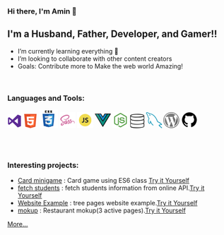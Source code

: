 ### Hi there, I'm Amin 👋

## I'm a Husband, Father, Developer, and Gamer!!

- I’m currently learning everything 🤣
- I’m looking to collaborate with other content creators
- Goals: Contribute more to Make the web world Amazing!

<br />

### Languages and Tools:

<!-- Start Icons languages -->

[<img src="./img/vs.png" width="32"/>](./img/vs.png)
[<img src="./img/html.png" width="32"/>](./img/html.png)
[<img src="./img/css.png" width="42"/>](./img/css.png)
[<img src="./img/sass.png" width="36"/>](./img/sass.png)
[<img src="./img/js.png" width="36"/>](./img/js.png)
[<img src="./img/vue.png" width="36"/>](./img/vue.png)
[<img src="./img/node.png" width="36"/>](./img/node.png)
[<img src="./img/sql.png" width="32"/>](./img/sql.png)
[<img src="./img/mysql.png" width="36"/>](./img/mysql.png)
[<img src="./img/wp.png" width="36"/>](./img/wp.png)
[<img src="./img/gith.png" width="38"/>](./img/gith.png)

<!-- End Icons languages -->

<br />
<br />

### Interesting projects:

- [Card minigame](https://github.com/mazaalani/black-jack-no-AI) : Card game using ES6 class [Try it Yourself](https://mazaalani.github.io/black-jack-with-AI/)
- [fetch students](https://github.com/mazaalani/Json_Fetch_Students) : fetch students information from online API.[Try it Yourself](https://mazaalani.github.io/Json_Fetch_Students/)
- [Website Example](https://github.com/mazaalani/Portfolio-mokup) : tree pages website example.[Try it Yourself](https://mazaalani.github.io/Portfolio-mokup/)
- [mokup](https://github.com/mazaalani/Resto-model-1) : Restaurant mokup(3 active pages).[Try it Yourself](https://mazaalani.github.io/Resto-model-1)

[More...](https://github.com/mazaalani?tab=repositories)
